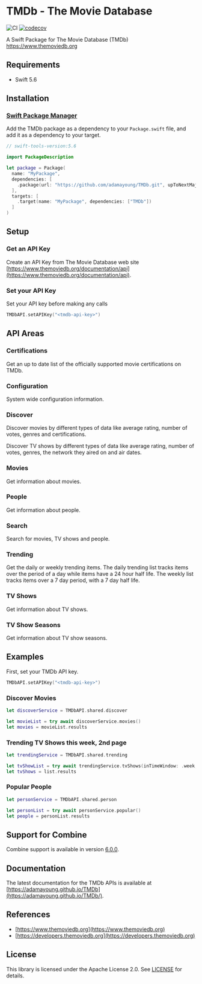 # TMDb - The Movie Database

![CI](https://github.com/adamayoung/TMDb/workflows/CI/badge.svg) [![codecov](https://codecov.io/gh/adamayoung/TMDb/branch/main/graph/badge.svg?token=TICHRASF6F)](https://codecov.io/gh/adamayoung/TMDb)

A Swift Package for The Movie Database (TMDb) <https://www.themoviedb.org>

## Requirements

* Swift 5.6

## Installation

### [Swift Package Manager](https://github.com/apple/swift-package-manager)

Add the TMDb package as a dependency to your `Package.swift` file, and add it as a dependency to your target.

```swift
// swift-tools-version:5.6

import PackageDescription

let package = Package(
  name: "MyPackage",
  dependencies: [
    .package(url: "https://github.com/adamayoung/TMDb.git", upToNextMajor: "8.0.0")
  ],
  targets: [
    .target(name: "MyPackage", dependencies: ["TMDb"])
  ]
)
```

## Setup

### Get an API Key

Create an API Key from The Movie Database web site [https://www.themoviedb.org/documentation/api](https://www.themoviedb.org/documentation/api).

### Set your API Key

Set your API key before making any calls

```swift
TMDbAPI.setAPIKey("<tmdb-api-key>")
```

## API Areas

### Certifications

Get an up to date list of the officially supported movie certifications on TMDb.

### Configuration

System wide configuration information.

### Discover

Discover movies by different types of data like average rating, number of votes, genres and certifications.

Discover TV shows by different types of data like average rating, number of votes, genres, the network they aired on and air dates.

### Movies

Get information about movies.

### People

Get information about people.

### Search

Search for movies, TV shows and people.

### Trending

Get the daily or weekly trending items. The daily trending list tracks items over the period of a day while items have a 24 hour half life. The weekly list tracks items over a 7 day period, with a 7 day half life.

### TV Shows

Get information about TV shows.

### TV Show Seasons

Get information about TV show seasons.

## Examples

First, set your TMDb API key.

```swift
TMDbAPI.setAPIKey("<tmdb-api-key>")
```

### Discover Movies

```swift
let discoverService = TMDbAPI.shared.discover

let movieList = try await discoverService.movies()
let movies = movieList.results
```

### Trending TV Shows this week, 2nd page

```swift
let trendingService = TMDbAPI.shared.trending

let tvShowList = try await trendingService.tvShows(inTimeWindow: .week, page: 2)
let tvShows = list.results
```

### Popular People

```swift
let personService = TMDbAPI.shared.person

let personList = try await personService.popular()
let people = personList.results
```

## Support for Combine

Combine support is available in version [6.0.0](https://github.com/adamayoung/TMDb/tree/6.0.0).

## Documentation

The latest documentation for the TMDb APIs is available at [https://adamayoung.github.io/TMDb](https://adamayoung.github.io/TMDb/).

## References

* [https://www.themoviedb.org](https://www.themoviedb.org)
* [https://developers.themoviedb.org](https://developers.themoviedb.org)

## License

This library is licensed under the Apache License 2.0. See [LICENSE](https://github.com/adamayoung/TMDb/blob/main/LICENSE) for details.
